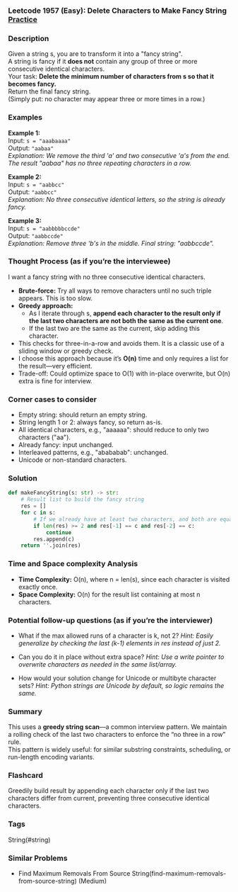 ### Leetcode 1957 (Easy): Delete Characters to Make Fancy String [Practice](https://leetcode.com/problems/delete-characters-to-make-fancy-string)

### Description  
Given a string s, you are to transform it into a "fancy string".  
A string is fancy if it **does not** contain any group of three or more consecutive identical characters.  
Your task: **Delete the minimum number of characters from s so that it becomes fancy.**  
Return the final fancy string.  
(Simply put: no character may appear three or more times in a row.)

### Examples  

**Example 1:**  
Input: `s = "aaabaaaa"`  
Output: `"aabaa"`  
*Explanation: We remove the third 'a' and two consecutive 'a's from the end. The result "aabaa" has no three repeating characters in a row.*

**Example 2:**  
Input: `s = "aabbcc"`  
Output: `"aabbcc"`  
*Explanation: No three consecutive identical letters, so the string is already fancy.*

**Example 3:**  
Input: `s = "aabbbbbccde"`  
Output: `"aabbccde"`  
*Explanation: Remove three 'b's in the middle. Final string: "aabbccde".*

### Thought Process (as if you’re the interviewee)  
I want a fancy string with no three consecutive identical characters.  
- **Brute-force:** Try all ways to remove characters until no such triple appears. This is too slow.
- **Greedy approach:**  
  - As I iterate through s, **append each character to the result only if the last two characters are not both the same as the current one**.
  - If the last two are the same as the current, skip adding this character.
- This checks for three-in-a-row and avoids them. It is a classic use of a sliding window or greedy check.
- I choose this approach because it’s **O(n)** time and only requires a list for the result—very efficient.  
- Trade-off: Could optimize space to O(1) with in-place overwrite, but O(n) extra is fine for interview.

### Corner cases to consider  
- Empty string: should return an empty string.
- String length 1 or 2: always fancy, so return as-is.
- All identical characters, e.g., "aaaaaa": should reduce to only two characters ("aa").
- Already fancy: input unchanged.
- Interleaved patterns, e.g., "abababab": unchanged.
- Unicode or non-standard characters.

### Solution

```python
def makeFancyString(s: str) -> str:
    # Result list to build the fancy string
    res = []
    for c in s:
        # If we already have at least two characters, and both are equal to current, skip adding
        if len(res) >= 2 and res[-1] == c and res[-2] == c:
            continue
        res.append(c)
    return ''.join(res)
```

### Time and Space complexity Analysis  

- **Time Complexity:** O(n), where n = len(s), since each character is visited exactly once.
- **Space Complexity:** O(n) for the result list containing at most n characters.

### Potential follow-up questions (as if you’re the interviewer)  

- What if the max allowed runs of a character is k, not 2?
  *Hint: Easily generalize by checking the last (k-1) elements in res instead of just 2.*

- Can you do it in place without extra space?
  *Hint: Use a write pointer to overwrite characters as needed in the same list/array.*

- How would your solution change for Unicode or multibyte character sets?
  *Hint: Python strings are Unicode by default, so logic remains the same.*

### Summary
This uses a **greedy string scan**—a common interview pattern. We maintain a rolling check of the last two characters to enforce the “no three in a row” rule.  
This pattern is widely useful: for similar substring constraints, scheduling, or run-length encoding variants.


### Flashcard
Greedily build result by appending each character only if the last two characters differ from current, preventing three consecutive identical characters.

### Tags
String(#string)

### Similar Problems
- Find Maximum Removals From Source String(find-maximum-removals-from-source-string) (Medium)
